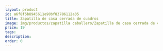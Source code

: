 ```yaml
---
layout: product
id: a6f8f5b8945611e90bf83786112a35
title: Zapatilla de casa cerrada de cuadros
image: img/productos/zapatilla caballero/Zapatilla de casa cerrada de cuadros=19.webp
price: 19
tags: 
description: 
order: 0
---
```

